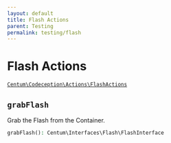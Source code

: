 ```yaml
---
layout: default
title: Flash Actions
parent: Testing
permalink: testing/flash
---
```




# Flash Actions

[`Centum\Codeception\Actions\FlashActions`](https://github.com/SidRoberts/centum/blob/development/src/Codeception/Actions/FlashActions.php)



## `grabFlash`

Grab the Flash from the Container.

```php
grabFlash(): Centum\Interfaces\Flash\FlashInterface
```
